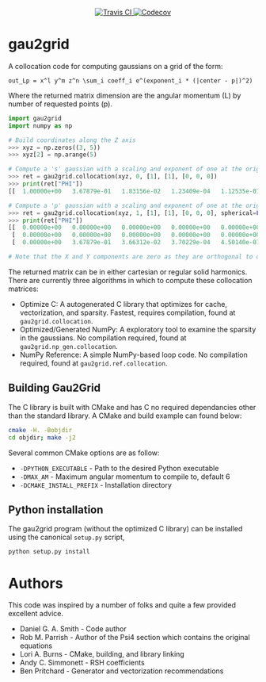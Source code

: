 <p align="center">
<a href="https://travis-ci.org/dgasmith/gau2grid">
  <img src="https://travis-ci.org/dgasmith/gau2grid.svg?branch=master" alt="Travis CI"/>
</a>
<a href="https://codecov.io/gh/dgasmith/gau2grid">
  <img src="https://codecov.io/gh/dgasmith/gau2grid/branch/master/graph/badge.svg" alt="Codecov" />
</a>
</p>

# gau2grid
A collocation code for computing gaussians on a grid of the form:
```
out_Lp = x^l y^m z^n \sum_i coeff_i e^(exponent_i * (|center - p|)^2)
```
Where the returned matrix dimension are the angular momentum (L) by number of requested points (p).

```python
import gau2grid
import numpy as np

# Build coordinates along the Z axis
>>> xyz = np.zeros((3, 5))
>>> xyz[2] = np.arange(5)

# Compute a 's' gaussian with a scaling and exponent of one at the origin
>>> ret = gau2grid.collocation(xyz, 0, [1], [1], [0, 0, 0])
>>> print(ret["PHI"])
[[  1.00000e+00   3.67879e-01   1.83156e-02   1.23409e-04   1.12535e-07]]

# Compute a 'p' gaussian with a scaling and exponent of one at the origin
>>> ret = gau2grid.collocation(xyz, 1, [1], [1], [0, 0, 0], spherical=False)
>>> print(ret["PHI"])
[[  0.00000e+00   0.00000e+00   0.00000e+00   0.00000e+00   0.00000e+00]
 [  0.00000e+00   0.00000e+00   0.00000e+00   0.00000e+00   0.00000e+00]
 [  0.00000e+00   3.67879e-01   3.66312e-02   3.70229e-04   4.50140e-07]]

# Note that the X and Y components are zero as they are orthogonal to our Z vector.
```

The returned matrix can be in either cartesian or regular solid harmonics. There are currently
three algorithms in which to compute these collocation matrices:
 - Optimize C: A autogenerated C library that optimizes for cache,
    vectorization, and sparsity. Fastest, requires compilation, found at
    `gau2grid.collocation`.
- Optimized/Generated NumPy: A exploratory tool to
    examine the sparsity in the gaussians. No compilation required, found at
    `gau2grid.np_gen.collocation`.
- NumPy Reference: A simple NumPy-based loop
    code. No compilation required, found at `gau2grid.ref.collocation`.

## Building Gau2Grid
The C library is built with CMake and has C no required dependancies other than
the standard library. A CMake and build example can found below:

```bash
cmake -H. -Bobjdir
cd objdir; make -j2
```

Several common CMake options are as follow:
 - `-DPYTHON_EXECUTABLE` - Path to the desired Python executable
 - `-DMAX_AM` - Maximum angular momentum to compile to, default 6
 - `-DCMAKE_INSTALL_PREFIX` - Installation directory

## Python installation
The gau2grid program (without the optimized C library) can be installed using
the canonical `setup.py` script,
```
python setup.py install
```

# Authors
This code was inspired by a number of folks and quite a few provided excellent advice.

 - Daniel G. A. Smith - Code author
 - Rob M. Parrish - Author of the Psi4 section which contains the original equations
 - Lori A. Burns - CMake, building, and library linking
 - Andy C. Simmonett - RSH coefficients
 - Ben Pritchard - Generator and vectorization recommendations

